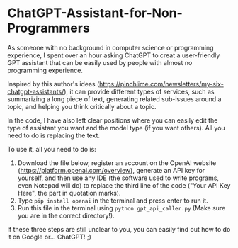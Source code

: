 # ChatGPT-Assistant-for-Non-Programmers


As someone with no background in computer science or programming experience, I spent over an hour asking ChatGPT to creat a user-friendly GPT assistant that can be easily used by people with almost no programming experience.

Inspired by this author's ideas (https://pinchlime.com/newsletters/my-six-chatgpt-assistants/), it can provide different types of services, such as summarizing a long piece of text, generating related sub-issues around a topic, and helping you think critically about a topic.

In the code, I have also left clear positions where you can easily edit the type of assistant you want and the model type (if you want others). All you need to do is replacing the text.

To use it, all you need to do is:

1. Download the file below, register an account on the OpenAI website (https://platform.openai.com/overview), generate an API key for yourself, and then use any IDE (the software used to write programs, even Notepad will do) to replace the third line of the code ("Your API Key Here", the part in quotation marks).
2. Type `pip install openai` in the terminal and press enter to run it.
3. Run this file in the terminal using `python gpt_api_caller.py` (Make sure you are in the correct directory!).

If these three steps are still unclear to you, you can easily find out how to do it on Google or... ChatGPT! ;)
